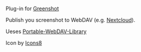 Plug-in for [Greenshot](http://getgreenshot.org/)

Publish you screenshot to WebDAV (e.g. [Nextcloud](https://nextcloud.com/)).

Ueses [Portable-WebDAV-Library](https://github.com/DecaTec/Portable-WebDAV-Library)

Icon by [Icons8](https://icons8.com/icon/23998/dav)
